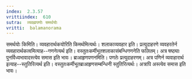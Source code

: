 ```yaml
---
index:  2.3.57
vrittiindex:  610
sutra:  व्यवह्मपणोः समर्थयोः
vritti:  balamanorama 
---
```


समर्थयोः किमिति। व्यवहारार्थकयोरिति किमर्थमित्यर्थः। शलाकाव्यवहार इति। प्रत्युदाहरणे व्यवहरतेर्न व्यवहारार्थकत्वमित्याह--गणनेत्यर्थ इति। वस्तुतःकर्मीभूतशलाकासंबन्धिगणनेति फलितम्। अत्र षष्ठ्याः पुनर्विध्यभावादस्त्येव समास इति भावः। ब्राआहृणपणनमिति। पणतेः प्रत्युदाहरणम्। अत्र पणिर्न व्यवाहारार्थ इत्याह--स्तुतिरित्यर्थ इति। वस्तुतःकर्मीभूतब्राआहृणसम्बन्धिनी स्तुतिरित्यर्थः। अत्रापि अस्त्येव समास इति भावः।

